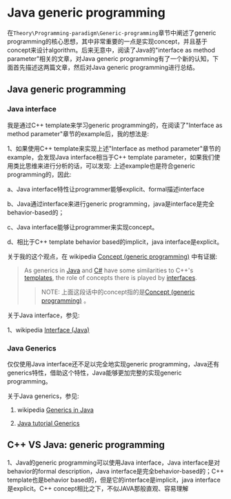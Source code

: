 # Java generic programming

在`Theory\Programming-paradigm\Generic-programming`章节中阐述了generic programming的核心思想，其中非常重要的一点是实现concept，并且基于concept来设计algorithm。后来无意中，阅读了Java的"interface as method parameter"相关的文章，对Java generic programming有了一个新的认知，下面首先描述这两篇文章，然后对Java generic programming进行总结。



## Java generic programming 

### Java interface

我是通过C++ template来学习generic programming的，在阅读了"Interface as method parameter"章节的example后，我的想法是: 

1、如果使用C++ template来实现上述"Interface as method parameter"章节的example，会发现Java interface相当于C++ template parameter，如果我们使用类比思维来进行分析的话，可以发现: 上述example也是符合generic programming的，因此: 

a、Java interface特性让programmer能够explicit、formal描述interface

b、Java通过interface来进行generic programming，java是interface是完全behavior-based的；

c、Java interface能够让programmer来实现concept。

d、相比于C++ template behavior based的implicit，java interface是explicit。

关于我的这个观点，在 wikipedia [Concept (generic programming)](https://en.wikipedia.org/wiki/Concept_(generic_programming)) 中有证据:

> As generics in [Java](https://en.wikipedia.org/wiki/Java_(programming_language)) and [C#](https://en.wikipedia.org/wiki/C_Sharp_(programming_language)) have some similarities to C++'s [templates](https://en.wikipedia.org/wiki/Template_(C%2B%2B)), the role of concepts there is played by [interfaces](https://en.wikipedia.org/wiki/Protocol_(object-oriented_programming)).
>
> > NOTE: 上面这段话中的concept指的是[Concept (generic programming)](https://en.wikipedia.org/wiki/Concept_(generic_programming)) 。

关于Java interface，参见:

1、wikipedia [Interface (Java)](https://en.wikipedia.org/wiki/Interface_(Java))

### Java Generics

仅仅使用Java interface还不足以完全地实现generic programming，Java还有generics特性，借助这个特性，Java能够更加完整的实现generic programming。

关于Java generics，参见:

1. wikipedia [Generics in Java](https://en.wikipedia.org/wiki/Generics_in_Java)

2. [Java tutorial Generics](https://docs.oracle.com/javase/tutorial/java/generics/index.html) 



## C++ VS Java: generic programming

1、Java的generic programming可以使用Java interface，Java interface是对behavior的formal description，Java interface是完全behavior-based的；C++ template也是behavior based的，但是它的interface是implicit，java interface是explicit。C++ concept相比之下，不似JAVA那般直观、容易理解



